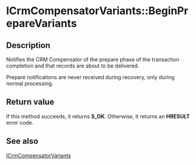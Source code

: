 # ICrmCompensatorVariants::BeginPrepareVariants

## Description

Notifies the CRM Compensator of the prepare phase of the transaction completion and that records are about to be delivered.

Prepare notifications are never received during recovery, only during normal processing.

## Return value

If this method succeeds, it returns **S_OK**. Otherwise, it returns an **HRESULT** error code.

## See also

[ICrmCompensatorVariants](https://learn.microsoft.com/windows/desktop/api/comsvcs/nn-comsvcs-icrmcompensatorvariants)
